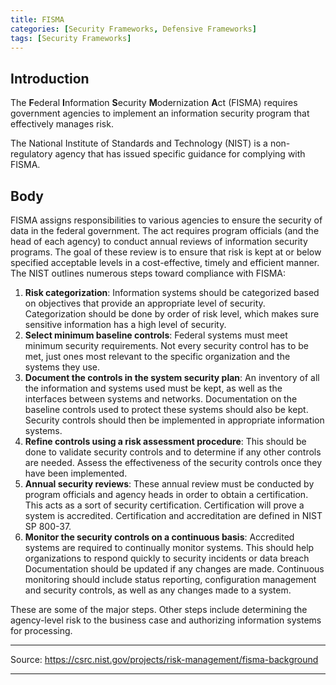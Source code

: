 ```yaml
---
title: FISMA
categories: [Security Frameworks, Defensive Frameworks]
tags: [Security Frameworks]
---
```

## Introduction
The **F**ederal **I**nformation **S**ecurity **M**odernization **A**ct (FISMA) requires government agencies to implement an information security program that effectively manages risk. 

The National Institute of Standards and Technology (NIST) is a non-regulatory agency that has issued specific guidance for complying with FISMA.

## Body
FISMA assigns responsibilities to various agencies to ensure the security of data in the federal government. The act requires program officials (and the head of each agency) to conduct annual reviews of information security programs. The goal of these review is to ensure that risk is kept at or below specified acceptable levels in a cost-effective, timely and efficient manner. The NIST outlines numerous steps toward compliance with FISMA:

1. **Risk categorization**: Information systems should be categorized based on objectives that provide an appropriate level of security. Categorization should be done by order of risk level, which makes sure sensitive information has a high level of security.
2. **Select minimum baseline controls**: Federal systems must meet minimum security requirements. Not every security control has to be met, just ones most relevant to the specific organization and the systems they use.
3. **Document the controls in the system security plan**: An inventory of all the information and systems used must be kept, as well as the interfaces between systems and networks. Documentation on the baseline controls used to protect these systems should also be kept. Security controls should then be implemented in appropriate information systems.
4. **Refine controls using a risk assessment procedure**: This should be done to validate security controls and to determine if any other controls are needed. Assess the effectiveness of the security controls once they have been implemented.
5. **Annual security reviews**: These annual review must be conducted by program officials and agency heads in order to obtain a certification. This acts as a sort of security certification. Certification will prove a system is accredited. Certification and accreditation are defined in NIST SP 800-37.
6. **Monitor the security controls on a continuous basis**: Accredited systems are required to continually monitor systems. This should help organizations to respond quickly to security incidents or data breach Documentation should be updated if any changes are made. Continuous monitoring should include status reporting, configuration management and security controls, as well as any changes made to a system.

These are some of the major steps. Other steps include determining the agency-level risk to the business case and authorizing information systems for processing.

---

Source: https://csrc.nist.gov/projects/risk-management/fisma-background

---
